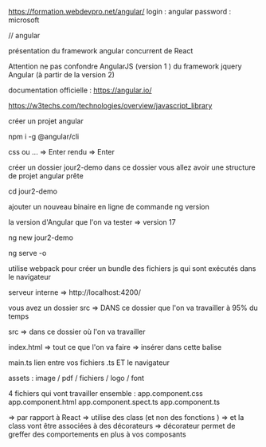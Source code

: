 https://formation.webdevpro.net/angular/
login : angular 
password : microsoft

// angular 

présentation du framework angular 
concurrent de React 

Attention ne pas confondre AngularJS (version 1 ) du framework
jquery
Angular (à partir de la version 2)

documentation officielle : https://angular.io/

https://w3techs.com/technologies/overview/javascript_library

créer un projet angular 

npm i -g @angular/cli

css ou ... => Enter 
rendu => Enter 

créer un dossier jour2-demo 
dans ce dossier vous allez avoir une structure de projet angular prête 

cd jour2-demo



ajouter un nouveau binaire en ligne de commande
ng version

la version d'Angular que l'on va tester => version 17 

ng new jour2-demo

ng serve -o

utilise webpack pour créer un bundle des fichiers js qui sont exécutés dans le navigateur 

serveur interne => http://localhost:4200/

vous avez un dossier src => DANS ce dossier que l'on va travailler à 95% du temps

src => dans ce dossier où l'on va travailler 

index.html => <app-root></app-root>
tout ce que l'on va faire => insérer dans cette balise

main.ts lien entre vos fichiers .ts ET le navigateur 

assets : image / pdf / fichiers / logo / font 

4 fichiers qui vont travailler ensemble : 
 app.component.css
 app.component.html
 app.component.spect.ts
 app.component.ts


=> par rapport à React => utilise des class (et non des fonctions )
=> et la class vont être associées à des décorateurs
=> décorateur permet de greffer des comportements en plus à vos composants 

